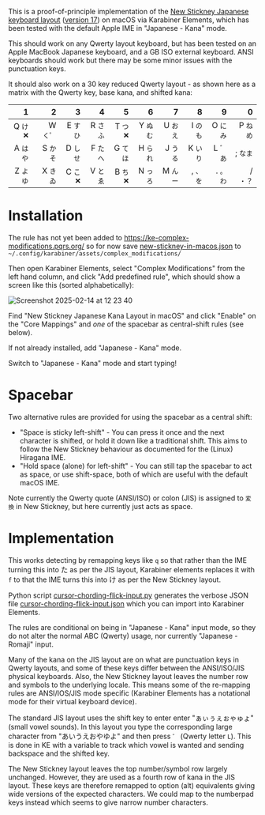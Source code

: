 This is a proof-of-principle implementation of the [New Stickney Japanese keyboard
layout](https://esrille.github.io/ibus-hiragana/en/layouts.html#new_stickney)
([version 17](https://github.com/esrille/new-stickney)) on macOS via Karabiner
Elements, which has been tested with the default Apple IME in "Japanese - Kana"
mode.

This should work on any Qwerty layout keyboard, but has been tested on an Apple
MacBook Japanese keyboard, and a GB ISO external keyboard. ANSI keyboards should
work but there may be some minor issues with the punctuation keys.

It should also work on a 30 key reduced Qwerty layout - as shown here as a matrix
with the Qwerty key, base kana, and shifted kana:

|     1    |   2    |     3    |     4   |     5    |     6   |     7   |     8    |     9   |    0    |
|--------:|---------:|--------:|--------:|---------:|--------:|--------:|---------:|--------:|--------:|
| Q `け❌` | W `く゜` | E `すひ` | R `さふ` | T `つ❌` | Y `ぬむ` | U `おえ` | I `のも` | O `にみ` | P `ねめ` |
| A `はや` | S `かそ` | D `しせ` | F `たへ` | G `てほ` | H `られ` | J `うる` | K `いり` | L `゛あ` | ; `なま` |
| Z `よゆ` | X `きゐ` | C `こ❌` | V `とゑ` | B `ち❌` | N `っろ` | M `んー` | , `、を` | . `。わ` | / `・？` |

# Installation

The rule has not yet been added to https://ke-complex-modifications.pqrs.org/
so for now save [new-stickney-in-macos.json](https://github.com/peterjc/kana-chording-ke/raw/refs/heads/main/new-stickney-in-macos.json) to `~/.config/karabiner/assets/complex_modifications/`

Then open Karabiner Elements, select "Complex Modifications" from the left hand
column, and click "Add predefined rule", which should show a screen like this
(sorted alphabetically):

![Screenshot 2025-02-14 at 12 23 40](https://github.com/user-attachments/assets/4c99e2a4-c04d-404c-b267-3ea29417b688)

Find "New Stickney Japanese Kana Layout in macOS" and click "Enable" on the
"Core Mappings" and *one* of the spacebar as central-shift rules (see below).

If not already installed, add "Japanese - Kana" mode.

Switch to "Japanese - Kana" mode and start typing!

# Spacebar

Two alternative rules are provided for using the spacebar as a central shift:

* "Space is sticky left-shift" - You can press it once and the next character is
   shifted, or hold it down like a traditional shift. This aims to follow the New
   Stickney behaviour as documented for the (Linux) Hiragana IME.
* "Hold space (alone) for left-shift" - You can still tap the spacebar to act as
  space, or use shift-space, both of which are useful with the default macOS IME.

Note currently the Qwerty quote (ANSI/ISO) or colon (JIS) is assigned to `変換`
in New Stickney, but here currently just acts as space.

# Implementation

This works detecting by remapping keys like `q` so that rather than the IME
turning this into た as per the JIS layout, Karabiner elements replaces it with
`f` to that the IME turns this into け as per the New Stickney layout.

Python script [cursor-chording-flick-input.py](cursor-chording-flick-input.py)
generates the verbose JSON file
[cursor-chording-flick-input.json](cursor-chording-flick-input.json) which you can
import into Karabiner Elements.

The rules are conditional on being in "Japanese - Kana" input mode, so they do not
alter the normal ABC (Qwerty) usage, nor currently "Japanese - Romaji" input.

Many of the kana on the JIS layout are on what are punctuation keys in Qwerty
layouts, and some of these keys differ between the ANSI/ISO/JIS physical keyboards.
Also, the New Stickney layout leaves the number row and symbols to the underlying
locale. This means some of the re-mapping rules are ANSI/IOS/JIS mode specific
(Karabiner Elements has a notational mode for their virtual keyboard device).

The standard JIS layout uses the shift key to enter enter "ぁぃぅぇぉゃゅょ" (small
vowel sounds). In this layout you type the corresponding large character from
"あいうえおやゆよ" and then press `゛` (Qwerty letter `L`).  This is done in KE with
a variable to track which vowel is wanted and sending backspace and the shifted key.

The New Stickney layout leaves the top number/symbol row largely unchanged.
However, they are used as a fourth row of kana in the JIS layout. These keys are
therefore remapped to option (alt) equivalents giving wide versions of the expected
characters. We could map to the numberpad keys instead which seems to give narrow
number characters.

